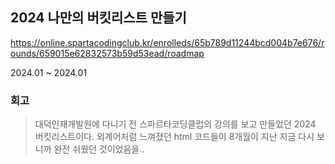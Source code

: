 ## 2024 나만의 버킷리스트 만들기
https://online.spartacodingclub.kr/enrolleds/65b789d11244bcd004b7e676/rounds/659015e62832573b59d53ead/roadmap

2024.01 ~ 2024.01
### 회고
> 대덕인재개발원에 다니기 전 스파르타코딩클럽의 강의를 보고 만들었던 2024 버킷리스트이다. 외계어처럼 느껴졌던 html 코드들이 8개월이 지난 지금 다시 보니까 완전 쉬웠던 것이었음을.. 
